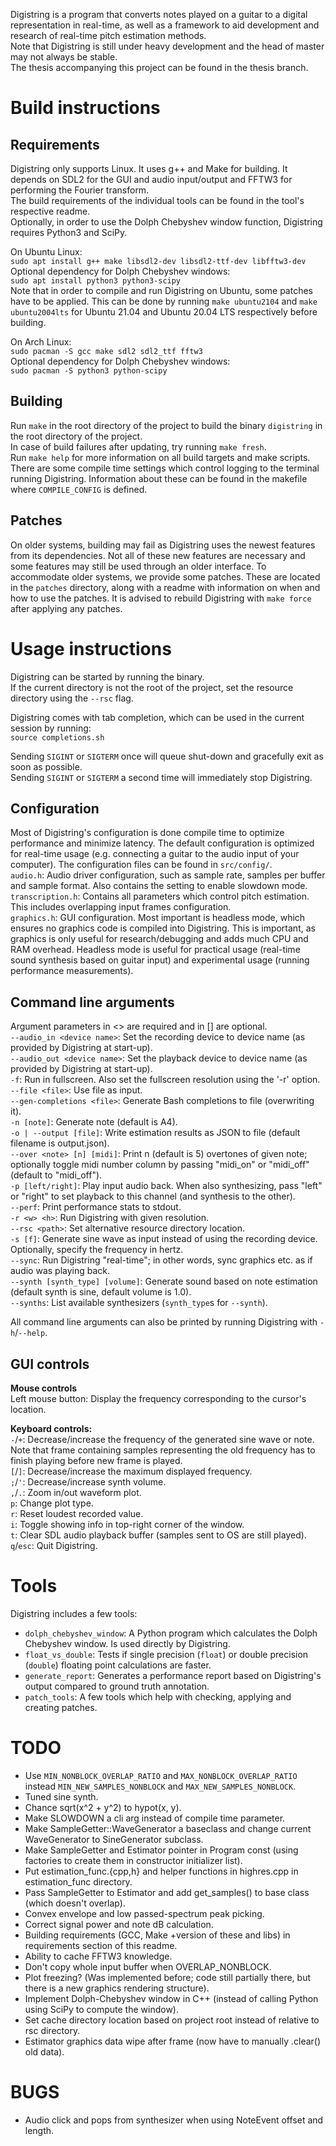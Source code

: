 Digistring is a program that converts notes played on a guitar to a digital representation in real-time, as well as a framework to aid development and research of real-time pitch estimation methods.  
Note that Digistring is still under heavy development and the head of master may not always be stable.  
The thesis accompanying this project can be found in the thesis branch.


# Build instructions
## Requirements
Digistring only supports Linux. It uses g++ and Make for building. It depends on SDL2 for the GUI and audio input/output and FFTW3 for performing the Fourier transform.  
The build requirements of the individual tools can be found in the tool's respective readme.  
Optionally, in order to use the Dolph Chebyshev window function, Digistring requires Python3 and SciPy.

On Ubuntu Linux:  
`sudo apt install g++ make libsdl2-dev libsdl2-ttf-dev libfftw3-dev`  
Optional dependency for Dolph Chebyshev windows:  
`sudo apt install python3 python3-scipy`  
Note that in order to compile and run Digistring on Ubuntu, some patches have to be applied. This can be done by running `make ubuntu2104` and `make ubuntu2004lts` for Ubuntu 21.04 and Ubuntu 20.04 LTS respectively before building.

On Arch Linux:  
`sudo pacman -S gcc make sdl2 sdl2_ttf fftw3`  
Optional dependency for Dolph Chebyshev windows:  
`sudo pacman -S python3 python-scipy`

## Building
Run `make` in the root directory of the project to build the binary `digistring` in the root directory of the project.  
In case of build failures after updating, try running `make fresh`.  
Run `make help` for more information on all build targets and make scripts.  
There are some compile time settings which control logging to the terminal running Digistring. Information about these can be found in the makefile where `COMPILE_CONFIG` is defined.

## Patches
On older systems, building may fail as Digistring uses the newest features from its dependencies. Not all of these new features are necessary and some features may still be used through an older interface. To accommodate older systems, we provide some patches. These are located in the `patches` directory, along with a readme with information on when and how to use the patches. It is advised to rebuild Digistring with `make force` after applying any patches.


# Usage instructions
Digistring can be started by running the binary.  
If the current directory is not the root of the project, set the resource directory using the `--rsc` flag.

Digistring comes with tab completion, which can be used in the current session by running:  
`source completions.sh`

Sending `SIGINT` or `SIGTERM` once will queue shut-down and gracefully exit as soon as possible.  
Sending `SIGINT` or `SIGTERM` a second time will immediately stop Digistring.

## Configuration
Most of Digistring's configuration is done compile time to optimize performance and minimize latency. The default configuration is optimized for real-time usage (e.g. connecting a guitar to the audio input of your computer). The configuration files can be found in `src/config/`.  
`audio.h`: Audio driver configuration, such as sample rate, samples per buffer and sample format. Also contains the setting to enable slowdown mode.  
`transcription.h`: Contains all parameters which control pitch estimation. This includes overlapping input frames configuration.  
`graphics.h`: GUI configuration. Most important is headless mode, which ensures no graphics code is compiled into Digistring. This is important, as graphics is only useful for research/debugging and adds much CPU and RAM overhead. Headless mode is useful for practical usage (real-time sound synthesis based on guitar input) and experimental usage (running performance measurements).

## Command line arguments
Argument parameters in <> are required and in [] are optional.  
`--audio_in <device name>`: Set the recording device to device name (as provided by Digistring at start-up).  
`--audio_out <device name>`: Set the playback device to device name (as provided by Digistring at start-up).  
`-f`: Run in fullscreen. Also set the fullscreen resolution using the '-r' option.  
`--file <file>`: Use file as input.  
`--gen-completions <file>`: Generate Bash completions to file (overwriting it).  
`-n [note]`: Generate note (default is A4).  
`-o | --output [file]`: Write estimation results as JSON to file (default filename is output.json).  
`--over <note> [n] [midi]`: Print n (default is 5) overtones of given note; optionally toggle midi number column by passing "midi_on" or "midi_off" (default to "midi_off").  
`-p [left/right]`: Play input audio back. When also synthesizing, pass "left" or "right" to set playback to this channel (and synthesis to the other).  
`--perf`: Print performance stats to stdout.  
`-r <w> <h>`: Run Digistring with given resolution.  
`--rsc <path>`: Set alternative resource directory location.  
`-s [f]`: Generate sine wave as input instead of using the recording device. Optionally, specify the frequency in hertz.  
`--sync`: Run Digistring "real-time"; in other words, sync graphics etc. as if audio was playing back.  
`--synth [synth_type] [volume]`: Generate sound based on note estimation (default synth is sine, default volume is 1.0).  
`--synths`: List available synthesizers (`synth_type`s for `--synth`).

All command line arguments can also be printed by running Digistring with `-h`/`--help`.

## GUI controls
**Mouse controls**  
Left mouse button: Display the frequency corresponding to the cursor's location.

**Keyboard controls:**  
`-`/`+`: Decrease/increase the frequency of the generated sine wave or note. Note that frame containing samples representing the old frequency has to finish playing before new frame is played.  
`[`/`]`: Decrease/increase the maximum displayed frequency.  
`;`/`'`: Decrease/increase synth volume.  
`,`/`.`: Zoom in/out waveform plot.  
`p`: Change plot type.  
`r`: Reset loudest recorded value.  
`i`: Toggle showing info in top-right corner of the window.  
`t`: Clear SDL audio playback buffer (samples sent to OS are still played).  
`q`/`esc`: Quit Digistring.


# Tools
Digistring includes a few tools:  
- `dolph_chebyshev_window`: A Python program which calculates the Dolph Chebyshev window. Is used directly by Digistring.  
- `float_vs_double`: Tests if single precision (`float`) or double precision (`double`) floating point calculations are faster.  
- `generate_report`: Generates a performance report based on Digistring's output compared to ground truth annotation.  
- `patch_tools`: A few tools which help with checking, applying and creating patches.


# TODO
- Use `MIN_NONBLOCK_OVERLAP_RATIO` and `MAX_NONBLOCK_OVERLAP_RATIO` instead `MIN_NEW_SAMPLES_NONBLOCK` and `MAX_NEW_SAMPLES_NONBLOCK`.  
- Tuned sine synth.  
- Chance sqrt(x^2 + y^2) to hypot(x, y).  
- Make SLOWDOWN a cli arg instead of compile time parameter.  
- Make SampleGetter::WaveGenerator a baseclass and change current WaveGenerator to SineGenerator subclass.  
- Make SampleGetter and Estimator pointer in Program const (using factories to create them in constructor initializer list).  
- Put estimation_func.{cpp,h} and helper functions in highres.cpp in estimation_func directory.  
- Pass SampleGetter to Estimator and add get_samples() to base class (which doesn't overlap).  
- Convex envelope and low passed-spectrum peak picking.  
- Correct signal power and note dB calculation.  
- Building requirements (GCC, Make +version of these and libs) in requirements section of this readme.  
- Ability to cache FFTW3 knowledge.  
- Don't copy whole input buffer when OVERLAP_NONBLOCK.  
- Plot freezing? (Was implemented before; code still partially there, but there is a new graphics rendering structure).  
- Implement Dolph-Chebyshev window in C++ (instead of calling Python using SciPy to compute the window).  
- Set cache directory location based on project root instead of relative to rsc directory.  
- Estimator graphics data wipe after frame (now have to manually .clear() old data).


# BUGS
- Audio click and pops from synthesizer when using NoteEvent offset and length.
